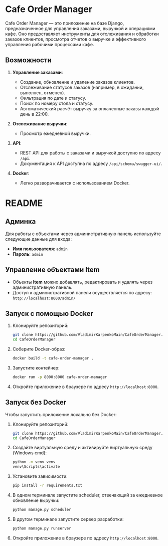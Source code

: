 # Cafe Order Manager

Cafe Order Manager — это приложение на базе Django, предназначенное для управления заказами, выручкой и операциями кафе. Оно предоставляет инструменты для отслеживания и обработки заказов клиентов, просмотра отчетов о выручке и эффективного управления рабочими процессами кафе.

## Возможности

1. **Управление заказами**:
   - Создание, обновление и удаление заказов клиентов.
   - Отслеживание статусов заказов (например, в ожидании, выполнен, отменен).
   - Фильтрация по дате и статусу.
   - Поиск по номеру стола и статусу.
   - Автоматический расчёт выручку за оплаченные заказы каждый день в 22:00.

2. **Отслеживание выручки**:
   - Просмотр ежедневной выручки.
     
3. **API**:
   - REST API для работы с заказами и выручкой доступно по адресу `/api`.
   - Документация к API доступна по адресу `/api/schema/swagger-ui/`.
     
4. **Docker**:
   - Легко разворачивается с использованием Docker.
# README

## Админка
Для работы с объектами через административную панель используйте следующие данные для входа:

- **Имя пользователя**: `admin`
- **Пароль**: `admin`

## Управление объектами Item

- Объекты **Item** можно добавлять, редактировать и удалять через административную панель.
- Доступ к административной панели осуществляется по адресу: `http://localhost:8000/admin/`
  
## Запуск с помощью Docker
1. Клонируйте репозиторий:
   ```bash
   git clone https://github.com/VladimirKarpenkoMain/CafeOrderManager.git
   cd CafeOrderManager
   ```
   
2. Соберите Docker-образ:
   ```bash
   docker build -t cafe-order-manager .
   ```

3. Запустите контейнер:
   ```bash
   docker run -p 8000:8000 cafe-order-manager
   ```
4. Откройте приложение в браузере по адресу `http://localhost:8000`.

## Запуск без Docker

Чтобы запустить приложение локально без Docker:

1. Клонируйте репозиторий:
   ```bash
   git clone https://github.com/VladimirKarpenkoMain/CafeOrderManager.git
   cd CafeOrderManager
   ```
2. Создайте виртуальную среду и активируйте виртуальную среду (Windows cmd):
   ```bash
   python -m venv venv
   venv\Scripts\activate
   ```
3. Установите зависимости:
   ```bash
   pip install -r requirements.txt
   ```
4. В одном терминале запустите scheduler, отвечающий за ежедневное обновление выручки:
   ```bash
   python manage.py scheduler  
   ```

5. В другом терминале запустите сервер разработки:
   ```bash
   python manage.py runserver
   ```
6. Откройте приложение в браузере по адресу `http://localhost:8000`.
